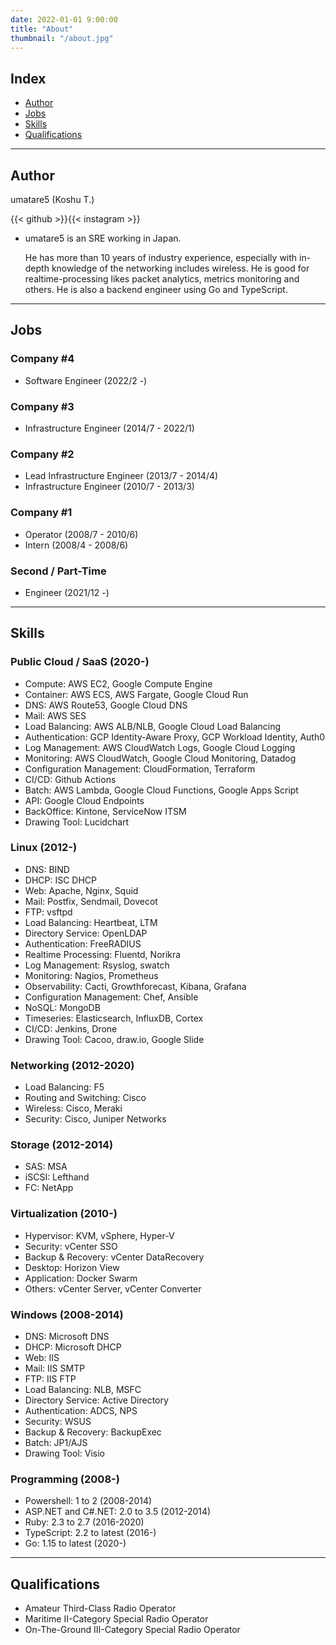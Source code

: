 ```yaml
---
date: 2022-01-01 9:00:00
title: "About"
thumbnail: "/about.jpg"
---
```


## Index

- [Author](#author)
- [Jobs](#job)
- [Skills](#skills)
- [Qualifications](#qualifications)

---

<h2 id="author">Author</h2>

umatare5 (Koshu T.)

{{< github >}}{{< instagram >}}

- umatare5 is an SRE working in Japan.

  He has more than 10 years of industry experience, especially with in-depth knowledge of the networking includes wireless.
  He is good for realtime-processing likes packet analytics, metrics monitoring and others. He is also a backend engineer using Go and TypeScript.

---

<h2 id="job">Jobs</h2>

### Company #4

- Software Engineer (2022/2 -)

### Company #3

- Infrastructure Engineer (2014/7 - 2022/1)

### Company #2

- Lead Infrastructure Engineer (2013/7 - 2014/4)
- Infrastructure Engineer (2010/7 - 2013/3)

### Company #1

- Operator (2008/7 - 2010/6)
- Intern (2008/4 - 2008/6)

### Second / Part-Time

- Engineer (2021/12 -)

---

<h2 id="skills">Skills</h2>

### Public Cloud / SaaS (2020-)

- Compute: AWS EC2, Google Compute Engine
- Container: AWS ECS, AWS Fargate, Google Cloud Run
- DNS: AWS Route53, Google Cloud DNS
- Mail: AWS SES
- Load Balancing: AWS ALB/NLB, Google Cloud Load Balancing
- Authentication: GCP Identity-Aware Proxy, GCP Workload Identity, Auth0
- Log Management: AWS CloudWatch Logs, Google Cloud Logging
- Monitoring: AWS CloudWatch, Google Cloud Monitoring, Datadog
- Configuration Management: CloudFormation, Terraform
- CI/CD: Github Actions
- Batch: AWS Lambda, Google Cloud Functions, Google Apps Script
- API: Google Cloud Endpoints
- BackOffice: Kintone, ServiceNow ITSM
- Drawing Tool: Lucidchart

### Linux (2012-)

- DNS: BIND
- DHCP: ISC DHCP
- Web: Apache, Nginx, Squid
- Mail: Postfix, Sendmail, Dovecot
- FTP: vsftpd
- Load Balancing: Heartbeat, LTM
- Directory Service: OpenLDAP
- Authentication: FreeRADIUS
- Realtime Processing: Fluentd, Norikra
- Log Management: Rsyslog, swatch
- Monitoring: Nagios, Prometheus
- Observability: Cacti, Growthforecast, Kibana, Grafana
- Configuration Management: Chef, Ansible
- NoSQL: MongoDB
- Timeseries: Elasticsearch, InfluxDB, Cortex
- CI/CD: Jenkins, Drone
- Drawing Tool: Cacoo, draw.io, Google Slide

### Networking (2012-2020)

- Load Balancing: F5
- Routing and Switching: Cisco
- Wireless: Cisco, Meraki
- Security: Cisco, Juniper Networks

### Storage (2012-2014)

- SAS: MSA
- iSCSI: Lefthand
- FC: NetApp

### Virtualization (2010-)

- Hypervisor: KVM, vSphere, Hyper-V
- Security: vCenter SSO
- Backup & Recovery: vCenter DataRecovery
- Desktop: Horizon View
- Application: Docker Swarm
- Others: vCenter Server, vCenter Converter

### Windows (2008-2014)

- DNS: Microsoft DNS
- DHCP: Microsoft DHCP
- Web: IIS
- Mail: IIS SMTP
- FTP: IIS FTP
- Load Balancing: NLB, MSFC
- Directory Service: Active Directory
- Authentication: ADCS, NPS
- Security: WSUS
- Backup & Recovery: BackupExec
- Batch: JP1/AJS
- Drawing Tool: Visio

### Programming (2008-)

- Powershell: 1 to 2 (2008-2014)
- ASP.NET and C#.NET: 2.0 to 3.5 (2012-2014)
- Ruby: 2.3 to 2.7 (2016-2020)
- TypeScript: 2.2 to latest (2016-)
- Go: 1.15 to latest (2020-)

---

<h2 id="qualifications">Qualifications</h2>

- Amateur Third-Class Radio Operator
- Maritime Ⅱ-Category Special Radio Operator
- On-The-Ground Ⅲ-Category Special Radio Operator
